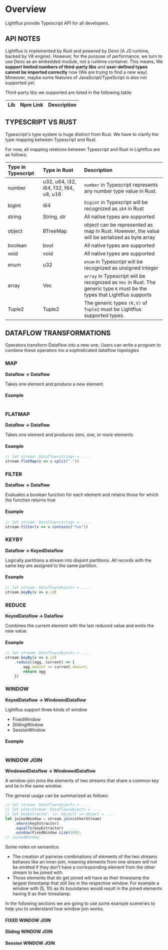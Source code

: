 # Overview

Lightflus provide Typescript API for all developers.

## API NOTES

Lightflus is implemented by *Rust* and powered by *Deno* (A JS runtime, backed by V8 engine). However, for the
purpose of performance, we turn to use Deno as an embedded module, not a runtime container. This means, We **support
limited numbers of third-party libs** and **user-defined types cannot be imported correctly** now (We are trying to find
a new way). Moreover, maybe some features of JavaScript/TypeScript is also not supported yet.

Third-party libs we supported are listed in the following table:

| Lib | Npm Link | Description |
|:----|:---------|:------------|

## TYPESCRIPT VS RUST

Typescript's type system is huge distinct from Rust. We have to clarify the type mapping between Typescript and Rust.

For now, all mapping relations between Typescript and Rust in Lightflus are as follows:

| Type in Typescript | Type in Rust                          | Description                                                                                                               |
|:-------------------|:--------------------------------------|:--------------------------------------------------------------------------------------------------------------------------|
| number             | u32, u64, i32, i64, f32, f64, u8, u16 | `number` in Typescript represents any number type value in Rust.                                                          |
| bigint             | i64                                   | `bigint` in Typescript will be recognized as `i64` in Rust                                                                |
| string             | String, str                           | All native types are supported                                                                                            |
| object             | BTreeMap                              | object can be represented as map in Rust. However, the value will be serialized as byte array                             |
| boolean            | bool                                  | All native types are supported                                                                                            |                                                                             |
| void               | void                                  | All native types are supported                                                                                            |
| enum               | u32                                   | `enum` in Typescript will be recognized as unsigned integer                                                               |
| array              | Vec                                   | `array` in Typescript will be recognized as `Vec` in Rust. The generic type `K` must be the types that Lightflus supports |
| Tuple2             | Tuple2                                | The generic types `(K,V)` of `Tuple2` must be Lightflus supported types.                                                  | 

## DATAFLOW TRANSFORMATIONS

Operators transform Dataflow into a new one. Users can write a program to combine these operators ino a sophisticated
dataflow topologies

### MAP

**Dataflow -> Dataflow**

Takes one element and produce a new element.

#### Example

```typescript

```

### FLATMAP

**Dataflow -> Dataflow**

Takes one element and produces zero, one, or more elements

#### Example

```typescript
// let stream: Dataflow<string> = ....
stream.flatMap(v => v.split("."))

```

### FILTER

**Dataflow -> Dataflow**

Evaluates a boolean function for each element and retains those for which the function returns true

#### Example

```typescript
// let stream: Dataflow<string> = ....
stream.filter(v => v.contains("foo"))
```

### KEYBY

**Dataflow -> KeyedDataflow**

Logically partitions a stream into disjoint partitions. All records with the same key are assigned to the same
partition.

#### Example

```typescript
// let stream: Dataflow<object> = ....
stream.keyBy(v => v.id)
```

### REDUCE

**KeyedDataflow -> Dataflow**

Combines the current element with the last reduced value and emits the new value.

#### Example

```typescript
// let stream: Dataflow<object> = ....
stream.keyBy(v => v.id)
    .reduce((agg, current) => {
        agg.amount += current.amount;
        return agg
    })
```

### WINDOW

**KeyedDataflow → WindowedDataflow**

Lightflus support three kinds of window

* FixedWindow
* SlidingWindow
* SessionWindow

#### Example

```typescript

```

### WINDOW JOIN

**WindowedDataflow → WindowedDataflow**

A window-join joins the elements of two streams that share a common key and lie in the same window.

The general usage can be summarized as follows:

```typescript
// let stream: Dataflow<object> = ....
// let otherStream: Dataflow<object> = ....
// let keyExtractor: (v: object) => object = ....
let joinedWindow = stream.join(otherStream)
    .where(keyExtractor)
    .equalTo(keyExtractor)
    .window(FixedWindow.size(10));
// joinedWindow...
```

Some notes on semantics:

* The creation of pairwise combinations of elements of the two streams behaves like an inner-join, meaning elements from
  one stream will not be emitted if they don’t have a corresponding element from the other stream to be joined with.
* Those elements that do get joined will have as their timestamp the largest timestamp that still lies in the respective
  window. For example a window with [5, 10) as its boundaries would result in the joined elements having 9 as their
  timestamp.

In the following sections we are going to use some example sceneries to help you to understand how window join works.

#### FIXED WINDOW JOIN

#### Sliding WINDOW JOIN

#### Session WINDOW JOIN

